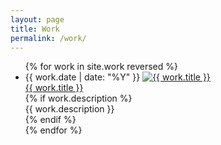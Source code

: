 ```yaml
---
layout: page 
title: Work
permalink: /work/
---
```


  <ul class="work-list">
    {% for work in site.work reversed %}
      <li>
          <span class="post-meta">{{ work.date | date: "%Y" }}</span>
          <a href="{{ work.url | prepend: site.baseurl }}" title="{{ work.title }}">
              <img src="{{ work.thumbnail }}" alt="{{ work.title }}"/>
              <div class="work-title">{{ work.title }}</div>
          </a>
          {% if work.description %}
          <div class="work-description">{{ work.description }}</div>
          {% endif %}
      </li>
    {% endfor %}
  </ul>
